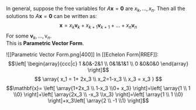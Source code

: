 In general, suppose the free variables for $A \textbf{x}=\textbf{0}$ are $x_k, \dots, x_n$. Then all the solutions to $A \textbf{x}=\textbf{0}$ can be written as:
$$\textbf{x}=x_k\textbf{v}_k+x_{k+1}\textbf{v}_{k+1}+\dots+x_n\textbf{v}_n$$
For some $\textbf{v}_k, \dots, \text{v}_n$.  
This is **Parametric Vector Form**. 

![[Parametric Vector Form.png|400]]
In [[Echelon Form|RREF]]:
$$\left[ \begin{array}{ccc|c} 1 &0&-2&1 \\ 0&1&1&1 \\ 0 &0&0&0 \end{array} \right]$$
$$ \array{
x_1 = 1+ 2x_3 \\
x_2=1-x_3 \\
x_3 = x_3
}
$$
$$\mathbf{x}= \left[ \array{1+2x_3 \\ 1-x_3 \\0+ x_3} \right]=\left[ \array{1 \\ 1 \\0} \right]+\left[ \array{2x_3 \\ -x_3 \\x_3} \right]=\left[ \array{1 \\ 1 \\0} \right]+x_3\left[  \array{2 \\ -1 \\1} \right]$$


